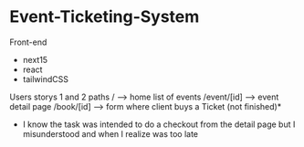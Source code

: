 # Event-Ticketing-System

Front-end
- next15
- react
- tailwindCSS

Users storys 1 and 2
paths
/           --> home list of events
/event/[id] --> event detail page
/book/[id]  --> form where client buys a Ticket (not finished)*

* I know the task was intended to do a checkout from the detail page but I misunderstood and when I realize was too late